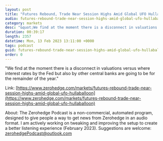 ```yaml
---
layout: post
title: "Futures Rebound, Trade Near Session Highs Amid Global UFO Hullaballoon"
audio: futures-rebound-trade-near-session-highs-amid-global-ufo-hullaballoon-0
category: markets
desc: "&quot;We find at the moment there is a disconnect in valuations versus where interest rates by the Fed  but also by other central banks  are going to be for the remainder of the year.&quot;"
duration: 00:39:17
length: 2357
datetime: Mon, 13 Feb 2023 13:11:00 +0000
tags: podcast
guid: futures-rebound-trade-near-session-highs-amid-global-ufo-hullaballoon-0
order: 0
---
```

&quot;We find at the moment there is a disconnect in valuations versus where interest rates by the Fed  but also by other central banks  are going to be for the remainder of the year.&quot;

Link: [https://www.zerohedge.com/markets/futures-rebound-trade-near-session-highs-amid-global-ufo-hullaballoon](https://www.zerohedge.com/markets/futures-rebound-trade-near-session-highs-amid-global-ufo-hullaballoon)

About: The Zerohedge Podcast is a non-commercial, automated program, designed to give people a way to get news from Zerohedge in an audio format.  I am actively working on tweaking and improving the setup to create a better listening experience (February 2023).  Suggestions are welcome: [zerohedgePodcast@outlook.com](mailto:zerohedgePodcast@outlook.com)